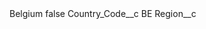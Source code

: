 <?xml version="1.0" encoding="UTF-8"?>
<CustomMetadata xmlns="http://soap.sforce.com/2006/04/metadata" xmlns:xsi="http://www.w3.org/2001/XMLSchema-instance" xmlns:xsd="http://www.w3.org/2001/XMLSchema">
    <label>Belgium</label>
    <protected>false</protected>
    <values>
        <field>Country_Code__c</field>
        <value xsi:type="xsd:string">BE</value>
    </values>
    <values>
        <field>Region__c</field>
        <value xsi:nil="true"/>
    </values>
</CustomMetadata>
